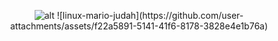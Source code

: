 <p align="center">
    <img src="https://github-readme-stats.vercel.app/api/top-langs/?username=MinOkkar&theme=dark&hide_langs_below=1" alt="alt">
![linux-mario-judah](https://github.com/user-attachments/assets/f22a5891-5141-41f6-8178-3828e4e1b76a)

</p>
